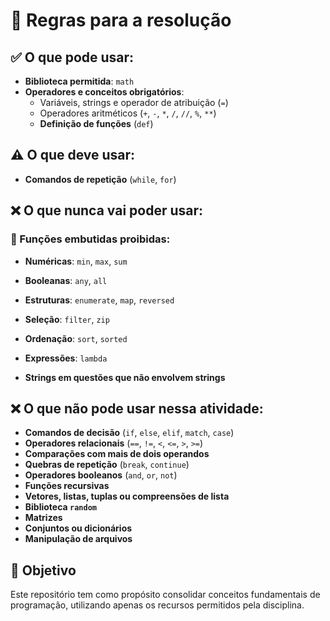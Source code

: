 # 📌 Regras para a resolução

## ✅ O que pode usar:
- **Biblioteca permitida**: `math`
- **Operadores e conceitos obrigatórios**:
  - Variáveis, strings e operador de atribuição (`=`)
  - Operadores aritméticos (`+`, `-`, `*`, `/`, `//`, `%`, `**`)
  - **Definição de funções** (`def`)

## ⚠️ O que deve usar:
- **Comandos de repetição** (`while`, `for`)

## ❌ O que nunca vai poder usar:
### 🚫 Funções embutidas proibidas:
- **Numéricas**: `min`, `max`, `sum`
- **Booleanas**: `any`, `all`
- **Estruturas**: `enumerate`, `map`, `reversed`
- **Seleção**: `filter`, `zip`
- **Ordenação**: `sort`, `sorted`
- **Expressões**: `lambda`

- **Strings em questões que não envolvem strings**

## ❌ O que não pode usar nessa atividade:
- **Comandos de decisão** (`if`, `else`, `elif`, `match`, `case`)
- **Operadores relacionais** (`==`, `!=`, `<`, `<=`, `>`, `>=`)
- **Comparações com mais de dois operandos**
- **Quebras de repetição** (`break`, `continue`)
- **Operadores booleanos** (`and`, `or`, `not`)
- **Funções recursivas**
- **Vetores, listas, tuplas ou compreensões de lista**
- **Biblioteca `random`**
- **Matrizes**
- **Conjuntos ou dicionários**
- **Manipulação de arquivos**

## 🎯 Objetivo  
Este repositório tem como propósito consolidar conceitos fundamentais de programação, utilizando apenas os recursos permitidos pela disciplina.  
